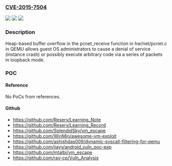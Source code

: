### [CVE-2015-7504](https://cve.mitre.org/cgi-bin/cvename.cgi?name=CVE-2015-7504)
![](https://img.shields.io/static/v1?label=Product&message=n%2Fa&color=blue)
![](https://img.shields.io/static/v1?label=Version&message=%3D%20n%2Fa%20&color=brighgreen)
![](https://img.shields.io/static/v1?label=Vulnerability&message=n%2Fa&color=brighgreen)

### Description

Heap-based buffer overflow in the pcnet_receive function in hw/net/pcnet.c in QEMU allows guest OS administrators to cause a denial of service (instance crash) or possibly execute arbitrary code via a series of packets in loopback mode.

### POC

#### Reference
No PoCs from references.

#### Github
- https://github.com/Resery/Learning_Note
- https://github.com/Resery/Learning_Record
- https://github.com/SplendidSky/vm_escape
- https://github.com/WinMin/awesome-vm-exploit
- https://github.com/ashishdas009/dynamic-syscall-filtering-for-qemu
- https://github.com/jiayy/android_vuln_poc-exp
- https://github.com/mtalbi/vm_escape
- https://github.com/ray-cp/Vuln_Analysis

